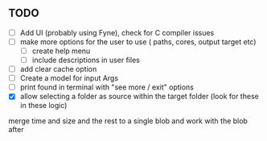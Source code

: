 ## TODO

  - [ ] Add UI (probably using Fyne), check for C compiler issues
  - [ ] make more options for the user to use ( paths, cores, output target etc)
    - [ ] create help menu
    - [ ] include descriptions in user files
  - [ ] add clear cache option
  - [ ] Create a model for input Args
  - [ ] print found in terminal with "see more / exit" options
  - [x] allow selecting a folder as source within the target folder (look for these in these logic)

  merge time and size and the rest to a single blob and work with the blob after
